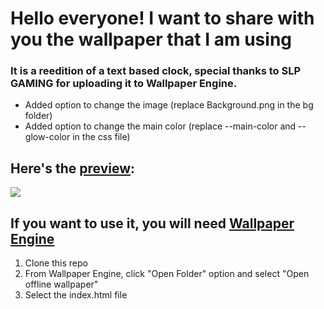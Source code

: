 # Hello everyone! I want to share with you the wallpaper that I am using
### It is a reedition of a text based clock, special thanks to SLP GAMING for uploading it to Wallpaper Engine.


<ul>
  <li>Added option to change the image (replace Background.png in the bg folder)</li>
  <li>Added option to change the main color (replace --main-color and --glow-color in the css file)</li>
 </ul>
 
 ## Here's the [preview](https://juli-cvidal.github.io/TextClock-Wallpaper/): 
<div>
  <img src="https://github.com/Juli-CVidal/Personalized-TextClock-Wallpaper/blob/master/Background%20Preview.jpg"/>
 </div>
 
 
 ## If you want to use it, you will need [Wallpaper Engine](https://store.steampowered.com/app/431960/Wallpaper_Engine/)
<ol>
  <li>Clone this repo</li>
  <li>From Wallpaper Engine, click "Open Folder" option and select "Open offline wallpaper"</li>
  <li>Select the index.html file</li>
</ol>
